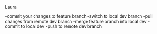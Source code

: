 Laura

-commit your changes to feature branch
-switch to local dev branch
-pull changes from remote dev branch
-merge feature branch into local dev
-commit to local dev
-push to remote dev branch
